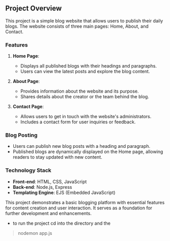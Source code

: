 ## Project Overview

This project is a simple blog website that allows users to publish their daily blogs. The website consists of three main pages: Home, About, and Contact.

### Features

1. **Home Page**:
   - Displays all published blogs with their headings and paragraphs.
   - Users can view the latest posts and explore the blog content.

2. **About Page**:
   - Provides information about the website and its purpose.
   - Shares details about the creator or the team behind the blog.

3. **Contact Page**:
   - Allows users to get in touch with the website's administrators.
   - Includes a contact form for user inquiries or feedback.

### Blog Posting

- Users can publish new blog posts with a heading and paragraph.
- Published blogs are dynamically displayed on the Home page, allowing readers to stay updated with new content.

### Technology Stack

- **Front-end**: HTML, CSS, JavaScript
- **Back-end**: Node.js, Express
- **Templating Engine**: EJS (Embedded JavaScript)

This project demonstrates a basic blogging platform with essential features for content creation and user interaction. It serves as a foundation for further development and enhancements.

- to run the project cd into the directory and the 
> nodemon app.js 